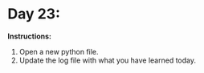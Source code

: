 # Day 23: 
**Instructions:** 
1. Open a new python file.
2. Update the log file with what you have learned today.
